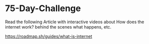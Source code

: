 # 75-Day-Challenge

Read the following Article with interactive videos about How does the internet work? behind the scenes what happens, etc.

https://roadmap.sh/guides/what-is-internet
